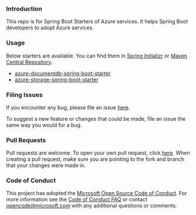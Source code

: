 ### Introduction

This repo is for Spring Boot Starters of Azure services. It helps Spring Boot developers to adopt Azure services.

### Usage

Below starters are available. You can find them in [Spring Initializr](http://start.spring.io/) or [Maven Central Repository](https://search.maven.org/).

- [azure-documentdb-spring-boot-starter](azure-documentdb-spring-boot-starter/README.md)
- [azure-storage-spring-boot-starter](azure-storage-spring-boot-starter/README.md)

### Filing Issues

If you encounter any bug, please file an issue [here](https://github.com/Microsoft/azure-spring-boot-starters/issues/new).

To suggest a new feature or changes that could be made, file an issue the same way you would for a bug.

### Pull Requests

Pull requests are welcome. To open your own pull request, click [here](https://github.com/Microsoft/azure-spring-boot-starters/compare). When creating a pull request, make sure you are pointing to the fork and branch that your changes were made in.

### Code of Conduct

This project has adopted the [Microsoft Open Source Code of Conduct](https://opensource.microsoft.com/codeofconduct/). For more information see the [Code of Conduct FAQ](https://opensource.microsoft.com/codeofconduct/faq/) or contact [opencode@microsoft.com](mailto:opencode@microsoft.com) with any additional questions or comments.
